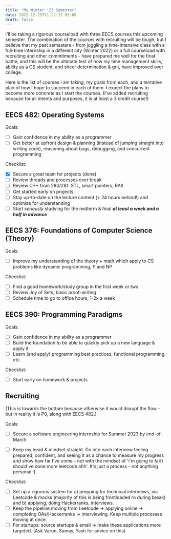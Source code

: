 ```yaml
---
title: "My Winter '23 Semester"
date: 2022-12-25T11:22:17-05:00
draft: false
---
```


I'll be taking a rigorous courseload with three EECS courses this upcoming semester. The combination of the courses with recruiting will be tough, but I believe that my past semesters - from juggling a time-intensive class with a full-time internship in a different city (Winter 2022) or a full courseload with recruiting and other commitments - have prepared me well for the final battle, and this will be the ultimate test of how my time management skills, ability as a CS student, and sheer determination & grit, have improved over college. 

Here is the list of courses I am taking, my goals from each, and a tentative plan of how I hope to succeed in each of them. I expect the plans to become more concrete as I start the courses. (I’ve added recruiting because for all intents and purposes, it is at least a 3 credit course!)

## EECS 482: Operating Systems
Goals:
- [ ] Gain confidence in my ability as a programmer
- [ ] Get better at upfront design & planning (instead of jumping straight into writing code), reasoning about bugs, debugging, and concurrent programming

Checklist:
- [x] Secure a great team for projects (done) 
- [ ] Review threads and processes over break
- [ ] Review C++ from 280/281: STL, smart pointers, RAII
- [ ] Get started early on projects.
- [ ] Stay up-to-date on the lecture content (< 24 hours behind!) and optimize for understanding
- [ ] Start *seriously* studying for the midterm & final ***at least a week and a half in advance***

## EECS 376: Foundations of Computer Science (Theory)
Goals:
- [ ] Improve my understanding of the theory + math which apply to CS problems like dynamic programming, P and NP

Checklist:
- [ ] Find a good homework/study group in the first week or two
- [ ] Review Joy of Sets, basic proof-writing
- [ ] Schedule time to go to office hours, 1-2x a week

## EECS 390: Programming Paradigms
Goals:
- [ ] Gain confidence in my ability as a programmer
- [ ] Build the foundation to be able to quickly pick up a new language & apply it
- [ ] Learn (and apply) programming best practices, functional programming, etc.

Checklist:
- [ ] Start early on homework & projects

## Recruiting
(This is towards the bottom because otherwise it would disrupt the flow - but in reality it is P0, along with EECS 482.)

Goals:
- [ ] Secure a software engineering internship for Summer 2023 by end-of-March
- [ ] Keep my head & mindset straight. Go into each interview feeling prepared, confident, and seeing it as a chance to measure my progress and show how far I've come - not with the mindset of 'i'm going to fail i should've done more leetcode ahh'. It's just a process - not anything personal :)


Checklist:
- [ ] Set up a rigorous system for a) prepping for technical interviews, via Leetcode & mocks (majority of this is being frontloaded rn during break) and b) applying, doing Hackerranks, interviews.
- [ ] Keep the pipeline moving from Leetcode -> applying online -> completing OAs/Hackerranks -> interviewing. Keep multiple processes moving at once.
- [ ] For startups: source startups & email -> make these applications more targeted. (Ask Varun, Samay, Yash for advice on this)
